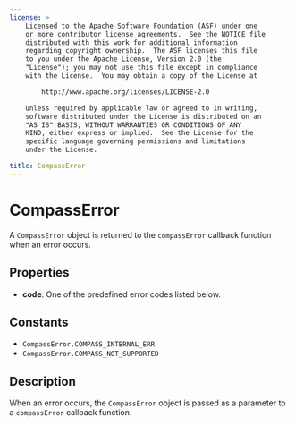 ```yaml
---
license: >
    Licensed to the Apache Software Foundation (ASF) under one
    or more contributor license agreements.  See the NOTICE file
    distributed with this work for additional information
    regarding copyright ownership.  The ASF licenses this file
    to you under the Apache License, Version 2.0 (the
    "License"); you may not use this file except in compliance
    with the License.  You may obtain a copy of the License at

        http://www.apache.org/licenses/LICENSE-2.0

    Unless required by applicable law or agreed to in writing,
    software distributed under the License is distributed on an
    "AS IS" BASIS, WITHOUT WARRANTIES OR CONDITIONS OF ANY
    KIND, either express or implied.  See the License for the
    specific language governing permissions and limitations
    under the License.

title: CompassError
---
```


CompassError
==========

A `CompassError` object is returned to the `compassError` callback function when an error occurs.

Properties
----------

- __code__: One of the predefined error codes listed below.

Constants
---------
- `CompassError.COMPASS_INTERNAL_ERR`
- `CompassError.COMPASS_NOT_SUPPORTED`

Description
-----------

When an error occurs, the `CompassError` object is passed as a
parameter to a `compassError` callback function.
